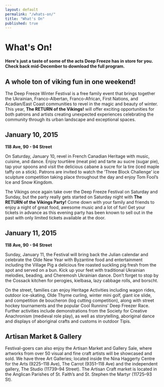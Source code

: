```yaml
---
layout: default
permalink: "/whats-on/"
title: "What's On"
published: true
---
```


# What's On!
**Here's just a taste of some of the acts Deep Freeze has in store for you. Check back mid-December to download the full program.** <!-- For all the juicy details, [download the full program.](/program)** -->

## A whole ton of viking fun in one weekend!
The Deep Freeze Winter Festival is a free family event that brings together the Ukrainian, Franco-Albertan, Franco-African, First Nations, and Acadian/East Coast communities to revel in the magic and beauty of winter. This year, **The RETURN of the Vikings!** will offer exciting opportunities for both patrons and artists creating unexpected experiences celebrating the community through its urban landscape and exceptional spaces.

## January 10, 2015
**118 Ave, 90 - 94 Street**

On Saturday, January 10, revel in French Canadian Heritage with music, cuisine, and dance. Enjoy tourtière (meat pie) and tarte au sucre (sugar pie), tap your spoons and visit the delicious cabane à sucre for la tire (iced maple taffy on a stick). Patrons are invited to watch the ‘Three Block Challenge’ ice sculpture competition taking place throughout the day and enjoy Tom Fool’s Ice and Snow Kingdom.

The Vikings once again take over the Deep Freeze Festival on Saturday and Sunday, but the party really gets started on Saturday night with **The RETURN of the Vikings Party!** Come down with your family and friends to enjoy a night of great food, awesome music and a lot of fun! Get your tickets in advance as this evening party has been known to sell out in the past with only limited tickets available at the door.

## January 11, 2015
**118 Ave, 90 - 94 Street**

Sunday, January 11, the Festival will bring back the Julian calendar and celebrate the Olde New Year with Byzantine food and entertainment including the Village Pig a delicious fire roasted suckling pig fresh from the spot and served on a bun. Kick up your feet with traditional Ukrainian melodies, beading, and Cheremosh Ukrainian dance. Don’t forget to stop by the Cossack kitchen for perogies, kielbasa, lazy cabbage rolls, and borscht.

On the street, families can enjoy Heritage Activities including wagon rides, outdoor ice-skating, Olde Thyme curling, winter mini golf, giant ice slide, and competition de boucheron (log cutting competition), along with street hockey tournaments and the popular Cool Runnins’ Deep Freezer Race. Further activities include demonstrations from the Society for Creative Anachronism (medieval role play), as well as storytelling, aboriginal dance and displays of aboriginal crafts and customs in outdoor Tipis.

## Artisan Market & Gallery
Festival-goers can also enjoy the Artisan Market and Gallery Sale, where artworks from over 50 visual and fine craft artists will be showcased and sold. We have three Art Galleries; located inside the Nina Haggerty Centre for the Arts (9225–118 Ave), The Carrot (9351–118 Ave) and the independent gallery, The Studio (11739–94 Street). The Artisan Craft market is located in the Anglican Parishes of St. Faith’s and St. Stephen the Martyr (11725–93 St).